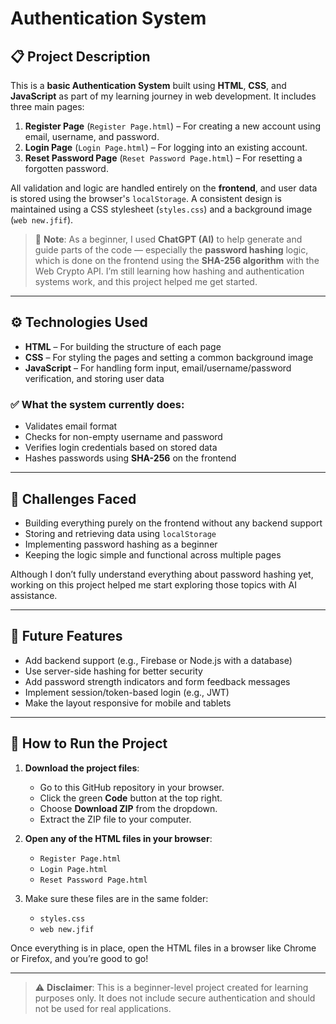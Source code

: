 # Authentication System

## 📋 Project Description

This is a **basic Authentication System** built using **HTML**, **CSS**, and **JavaScript** as part of my learning journey in web development. It includes three main pages:

1. **Register Page** (`Register Page.html`) – For creating a new account using email, username, and password.
2. **Login Page** (`Login Page.html`) – For logging into an existing account.
3. **Reset Password Page** (`Reset Password Page.html`) – For resetting a forgotten password.

All validation and logic are handled entirely on the **frontend**, and user data is stored using the browser's `localStorage`. A consistent design is maintained using a CSS stylesheet (`styles.css`) and a background image (`web new.jfif`).

> 🧠 **Note**: As a beginner, I used **ChatGPT (AI)** to help generate and guide parts of the code — especially the **password hashing** logic, which is done on the frontend using the **SHA-256 algorithm** with the Web Crypto API. I’m still learning how hashing and authentication systems work, and this project helped me get started.

---

## ⚙️ Technologies Used

- **HTML** – For building the structure of each page
- **CSS** – For styling the pages and setting a common background image
- **JavaScript** – For handling form input, email/username/password verification, and storing user data

### ✅ What the system currently does:

- Validates email format
- Checks for non-empty username and password
- Verifies login credentials based on stored data
- Hashes passwords using **SHA-256** on the frontend

---

## 🚧 Challenges Faced

- Building everything purely on the frontend without any backend support
- Storing and retrieving data using `localStorage`
- Implementing password hashing as a beginner
- Keeping the logic simple and functional across multiple pages

Although I don’t fully understand everything about password hashing yet, working on this project helped me start exploring those topics with AI assistance.

---

## 🌟 Future Features

- Add backend support (e.g., Firebase or Node.js with a database)
- Use server-side hashing for better security
- Add password strength indicators and form feedback messages
- Implement session/token-based login (e.g., JWT)
- Make the layout responsive for mobile and tablets

---

## 🧪 How to Run the Project

1. **Download the project files**:

   - Go to this GitHub repository in your browser.
   - Click the green **Code** button at the top right.
   - Choose **Download ZIP** from the dropdown.
   - Extract the ZIP file to your computer.

   

2. **Open any of the HTML files in your browser**:

   - `Register Page.html`
   - `Login Page.html`
   - `Reset Password Page.html`

3. Make sure these files are in the same folder:

   - `styles.css`
   - `web new.jfif`

Once everything is in place, open the HTML files in a browser like Chrome or Firefox, and you’re good to go!

---

> ⚠️ **Disclaimer**: This is a beginner-level project created for learning purposes only. It does not include secure authentication and should not be used for real applications.
